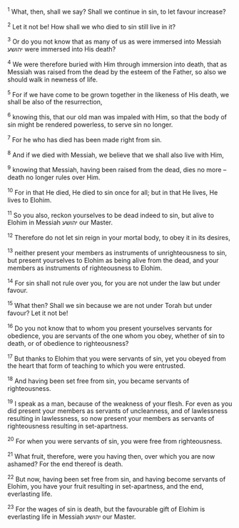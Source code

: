 <sup>1</sup> What, then, shall we say? Shall we continue in sin, to let favour increase?

<sup>2</sup> Let it not be! How shall we who died to sin still live in it?

<sup>3</sup> Or do you not know that as many of us as were immersed into Messiah יהושע were immersed into His death?

<sup>4</sup> We were therefore buried with Him through immersion into death, that as Messiah was raised from the dead by the esteem of the Father, so also we should walk in newness of life.

<sup>5</sup> For if we have come to be grown together in the likeness of His death, we shall be also of the resurrection,

<sup>6</sup> knowing this, that our old man was impaled with Him, so that the body of sin might be rendered powerless, to serve sin no longer.

<sup>7</sup> For he who has died has been made right from sin.

<sup>8</sup> And if we died with Messiah, we believe that we shall also live with Him,

<sup>9</sup> knowing that Messiah, having been raised from the dead, dies no more – death no longer rules over Him.

<sup>10</sup> For in that He died, He died to sin once for all; but in that He lives, He lives to Elohim.

<sup>11</sup> So you also, reckon yourselves to be dead indeed to sin, but alive to Elohim in Messiah יהושע our Master.

<sup>12</sup> Therefore do not let sin reign in your mortal body, to obey it in its desires,

<sup>13</sup> neither present your members as instruments of unrighteousness to sin, but present yourselves to Elohim as being alive from the dead, and your members as instruments of righteousness to Elohim.

<sup>14</sup> For sin shall not rule over you, for you are not under the law but under favour.

<sup>15</sup> What then? Shall we sin because we are not under Torah but under favour? Let it not be!

<sup>16</sup> Do you not know that to whom you present yourselves servants for obedience, you are servants of the one whom you obey, whether of sin to death, or of obedience to righteousness?

<sup>17</sup> But thanks to Elohim that you were servants of sin, yet you obeyed from the heart that form of teaching to which you were entrusted.

<sup>18</sup> And having been set free from sin, you became servants of righteousness.

<sup>19</sup> I speak as a man, because of the weakness of your flesh. For even as you did present your members as servants of uncleanness, and of lawlessness resulting in lawlessness, so now present your members as servants of righteousness resulting in set-apartness.

<sup>20</sup> For when you were servants of sin, you were free from righteousness.

<sup>21</sup> What fruit, therefore, were you having then, over which you are now ashamed? For the end thereof is death.

<sup>22</sup> But now, having been set free from sin, and having become servants of Elohim, you have your fruit resulting in set-apartness, and the end, everlasting life.

<sup>23</sup> For the wages of sin is death, but the favourable gift of Elohim is everlasting life in Messiah יהושע our Master.

